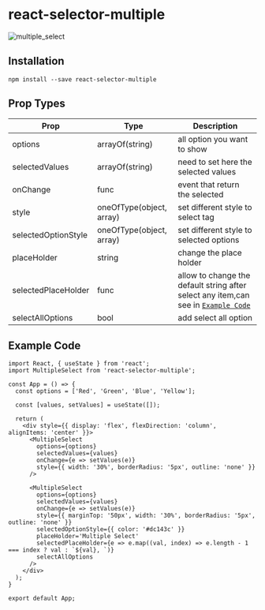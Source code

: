 # react-selector-multiple

![multiple_select](https://user-images.githubusercontent.com/44566371/85183933-622a4f80-b296-11ea-9d29-41c54e744af1.gif)

## Installation
`npm install --save react-selector-multiple`

## Prop Types
|Prop|Type|Description|
|---|---|---|
|options|arrayOf(string)|all option you want to show|
|selectedValues|arrayOf(string)|need to set here the selected values|
|onChange|func|event that return the selected|
|style|oneOfType(object, array)|set different style to select tag|
|selectedOptionStyle|oneOfType(object, array)|set different style to selected options|
|placeHolder|string|change the place holder|
|selectedPlaceHolder|func|allow to change the default string after select any item,can see in [`Example Code`](https://github.com/AlmogBakhshi/react-selector-multiple#example-code)|
|selectAllOptions|bool|add select all option|

## Example Code
```
import React, { useState } from 'react';
import MultipleSelect from 'react-selector-multiple';

const App = () => {
  const options = ['Red', 'Green', 'Blue', 'Yellow'];

  const [values, setValues] = useState([]);

  return (
    <div style={{ display: 'flex', flexDirection: 'column', alignItems: 'center' }}>
      <MultipleSelect
        options={options}
        selectedValues={values}
        onChange={e => setValues(e)}
        style={{ width: '30%', borderRadius: '5px', outline: 'none' }}
      />

      <MultipleSelect
        options={options}
        selectedValues={values}
        onChange={e => setValues(e)}
        style={{ marginTop: '50px', width: '30%', borderRadius: '5px', outline: 'none' }}
        selectedOptionStyle={{ color: '#dc143c' }}
        placeHolder='Multiple Select'
        selectedPlaceHolder={e => e.map((val, index) => e.length - 1 === index ? val : `${val}, `)}
        selectAllOptions
      />
    </div>
  );
}

export default App;
```
